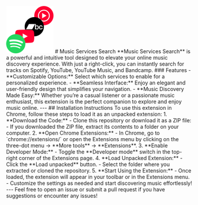 <img src="icons/music-services-search-icon.png" alt="Music Services Search Icon" width="128" height="128">
# Music Services Search
**Music Services Search** is a powerful and intuitive tool designed to elevate your online music discovery experience. With just a right-click, you can instantly search for tracks on Spotify, YouTube, YouTube Music, and Bandcamp.
### Features
-   **Customizable Options:** Select which services to enable for a personalized experience.
-   **Seamless Interface:** Enjoy an elegant and user-friendly design that simplifies your navigation.
-   **Music Discovery Made Easy:** Whether you’re a casual listener or a passionate music enthusiast, this extension is the perfect companion to explore and enjoy music online.
---
## Installation Instructions
To use this extension in Chrome, follow these steps to load it as an unpacked extension:
1. **Download the Code:**
    - Clone this repository or download it as a ZIP file:
    - If you downloaded the ZIP file, extract its contents to a folder on your computer.
2. **Open Chrome Extensions:**
    - In Chrome, go to `chrome://extensions/` or open the Extensions menu by clicking on the three-dot menu → **More tools** → **Extensions**.
3. **Enable Developer Mode:**
    - Toggle the **Developer mode** switch in the top-right corner of the Extensions page.
4. **Load Unpacked Extension:**
    - Click the **Load unpacked** button.
    - Select the folder where you extracted or cloned the repository.
5. **Start Using the Extension:**
    - Once loaded, the extension will appear in your toolbar or in the Extensions menu.
    - Customize the settings as needed and start discovering music effortlessly!
---
Feel free to open an issue or submit a pull request if you have suggestions or encounter any issues!
